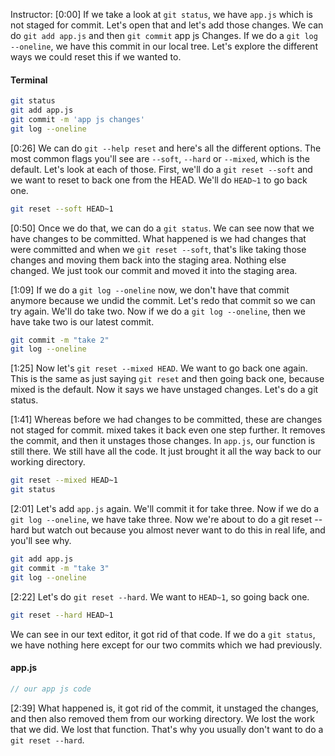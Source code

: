 Instructor: [0:00] If we take a look at `git status`, we have `app.js` which is not staged for commit. Let's open that and let's add those changes. We can do `git add app.js` and then `git commit` app js Changes. If we do a `git log --oneline`, we have this commit in our local tree. Let's explore the different ways we could reset this if we wanted to.

#### Terminal
```bash
git status
git add app.js
git commit -m 'app js changes'
git log --oneline
```

[0:26] We can do `git --help reset` and here's all the different options. The most common flags you'll see are `--soft`, `--hard` or `--mixed`, which is the default. Let's look at each of those. First, we'll do a `git reset --soft` and we want to reset to back one from the HEAD. We'll do `HEAD~1` to go back one.

```bash
git reset --soft HEAD~1
```

[0:50] Once we do that, we can do a `git status`. We can see now that we have changes to be committed. What happened is we had changes that were committed and when we `git reset --soft`, that's like taking those changes and moving them back into the staging area. Nothing else changed. We just took our commit and moved it into the staging area.

[1:09] If we do a `git log --oneline` now, we don't have that commit anymore because we undid the commit. Let's redo that commit so we can try again. We'll do take two. Now if we do a `git log --oneline`, then we have take two is our latest commit.

```bash
git commit -m "take 2"
git log --oneline
```

[1:25] Now let's `git reset --mixed HEAD`. We want to go back one again. This is the same as just saying `git reset` and then going back one, because mixed is the default. Now it says we have unstaged changes. Let's do a git status.

[1:41] Whereas before we had changes to be committed, these are changes not staged for commit. mixed takes it back even one step further. It removes the commit, and then it unstages those changes. In `app.js`, our function is still there. We still have all the code. It just brought it all the way back to our working directory.

```bash
git reset --mixed HEAD~1
git status
```

[2:01] Let's add `app.js` again. We'll commit it for take three. Now if we do a `git log --oneline`, we have take three. Now we're about to do a git reset --hard but watch out because you almost never want to do this in real life, and you'll see why.

```bash
git add app.js
git commit -m "take 3"
git log --oneline
```

[2:22] Let's do `git reset --hard`. We want to `HEAD~1`, so going back one. 

```bash
git reset --hard HEAD~1
```

We can see in our text editor, it got rid of that code. If we do a `git status`, we have nothing here except for our two commits which we had previously.

#### app.js
```js
// our app js code
```

[2:39] What happened is, it got rid of the commit, it unstaged the changes, and then also removed them from our working directory. We lost the work that we did. We lost that function. That's why you usually don't want to do a `git reset --hard`.